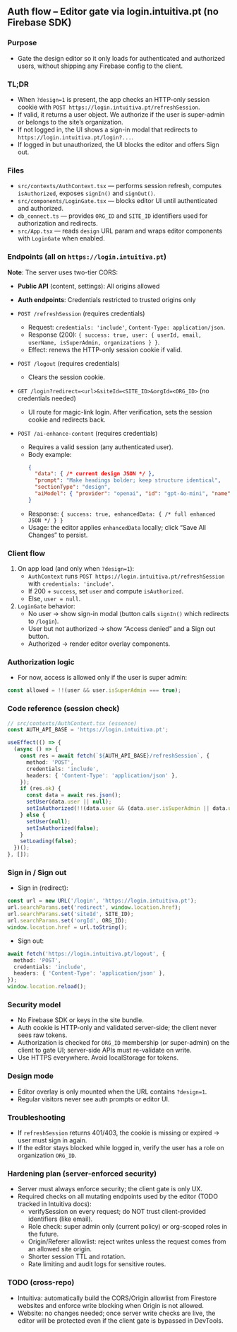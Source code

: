 ## Auth flow – Editor gate via login.intuitiva.pt (no Firebase SDK)

### Purpose
- Gate the design editor so it only loads for authenticated and authorized users, without shipping any Firebase config to the client.

### TL;DR
- When `?design=1` is present, the app checks an HTTP-only session cookie with `POST https://login.intuitiva.pt/refreshSession`.
- If valid, it returns a user object. We authorize if the user is super-admin or belongs to the site’s organization.
- If not logged in, the UI shows a sign-in modal that redirects to `https://login.intuitiva.pt/login?...`.
- If logged in but unauthorized, the UI blocks the editor and offers Sign out.

### Files
- `src/contexts/AuthContext.tsx` — performs session refresh, computes `isAuthorized`, exposes `signIn()` and `signOut()`.
- `src/components/LoginGate.tsx` — blocks editor UI until authenticated and authorized.
- `db_connect.ts` — provides `ORG_ID` and `SITE_ID` identifiers used for authorization and redirects.
- `src/App.tsx` — reads `design` URL param and wraps editor components with `LoginGate` when enabled.

### Endpoints (all on `https://login.intuitiva.pt`)

**Note**: The server uses two-tier CORS:
- **Public API** (content, settings): All origins allowed
- **Auth endpoints**: Credentials restricted to trusted origins only

- `POST /refreshSession` (requires credentials)
  - Request: `credentials: 'include'`, `Content-Type: application/json`.
  - Response (200): `{ success: true, user: { userId, email, userName, isSuperAdmin, organizations } }`.
  - Effect: renews the HTTP-only session cookie if valid.
- `POST /logout` (requires credentials)
  - Clears the session cookie.
- `GET /login?redirect=<url>&siteId=<SITE_ID>&orgId=<ORG_ID>` (no credentials needed)
  - UI route for magic-link login. After verification, sets the session cookie and redirects back.
- `POST /ai-enhance-content` (requires credentials)
  - Requires a valid session (any authenticated user).
  - Body example:
    ```json
    {
      "data": { /* current design JSON */ },
      "prompt": "Make headings bolder; keep structure identical",
      "sectionType": "design",
      "aiModel": { "provider": "openai", "id": "gpt-4o-mini", "name": "GPT-4o mini" }
    }
    ```
  - Response: `{ success: true, enhancedData: { /* full enhanced JSON */ } }`
  - Usage: the editor applies `enhancedData` locally; click “Save All Changes” to persist.

### Client flow
1) On app load (and only when `?design=1`):
   - `AuthContext` runs `POST https://login.intuitiva.pt/refreshSession` with `credentials: 'include'`.
   - If 200 + `success`, set `user` and compute `isAuthorized`.
   - Else, `user = null`.
2) `LoginGate` behavior:
   - No user → show sign-in modal (button calls `signIn()` which redirects to `/login`).
   - User but not authorized → show “Access denied” and a Sign out button.
   - Authorized → render editor overlay components.

### Authorization logic
- For now, access is allowed only if the user is super admin:

```ts
const allowed = !!(user && user.isSuperAdmin === true);
```

### Code reference (session check)
```ts
// src/contexts/AuthContext.tsx (essence)
const AUTH_API_BASE = 'https://login.intuitiva.pt';

useEffect(() => {
  (async () => {
    const res = await fetch(`${AUTH_API_BASE}/refreshSession`, {
      method: 'POST',
      credentials: 'include',
      headers: { 'Content-Type': 'application/json' },
    });
    if (res.ok) {
      const data = await res.json();
      setUser(data.user || null);
      setIsAuthorized(!!(data.user && (data.user.isSuperAdmin || data.user.organizations?.[ORG_ID])));
    } else {
      setUser(null);
      setIsAuthorized(false);
    }
    setLoading(false);
  })();
}, []);
```

### Sign in / Sign out
- Sign in (redirect):

```ts
const url = new URL('/login', 'https://login.intuitiva.pt');
url.searchParams.set('redirect', window.location.href);
url.searchParams.set('siteId', SITE_ID);
url.searchParams.set('orgId', ORG_ID);
window.location.href = url.toString();
```

- Sign out:

```ts
await fetch('https://login.intuitiva.pt/logout', {
  method: 'POST',
  credentials: 'include',
  headers: { 'Content-Type': 'application/json' },
});
window.location.reload();
```

### Security model
- No Firebase SDK or keys in the site bundle.
- Auth cookie is HTTP-only and validated server-side; the client never sees raw tokens.
- Authorization is checked for `ORG_ID` membership (or super-admin) on the client to gate UI; server-side APIs must re-validate on write.
- Use HTTPS everywhere. Avoid localStorage for tokens.

### Design mode
- Editor overlay is only mounted when the URL contains `?design=1`.
- Regular visitors never see auth prompts or editor UI.

### Troubleshooting
- If `refreshSession` returns 401/403, the cookie is missing or expired → user must sign in again.
- If the editor stays blocked while logged in, verify the user has a role on organization `ORG_ID`.

### Hardening plan (server-enforced security)
- Server must always enforce security; the client gate is only UX.
- Required checks on all mutating endpoints used by the editor (TODO tracked in Intuitiva docs):
  - verifySession on every request; do NOT trust client-provided identifiers (like email).
  - Role check: super admin only (current policy) or org-scoped roles in the future.
  - Origin/Referer allowlist: reject writes unless the request comes from an allowed site origin.
  - Shorter session TTL and rotation.
  - Rate limiting and audit logs for sensitive routes.

### TODO (cross-repo)
- Intuitiva: automatically build the CORS/Origin allowlist from Firestore websites and enforce write blocking when Origin is not allowed.
- Website: no changes needed; once server write checks are live, the editor will be protected even if the client gate is bypassed in DevTools.


